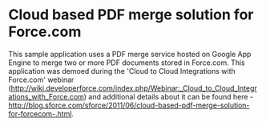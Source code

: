 Cloud based PDF merge solution for Force.com
=================================

This sample application uses a PDF merge service hosted on Google App Engine to merge two or more PDF documents stored in Force.com. This application was demoed during the 'Cloud to Cloud Integrations with Force.com' webinar (http://wiki.developerforce.com/index.php/Webinar:_Cloud_to_Cloud_Integrations_with_Force.com) and additional details about it can be found here - http://blog.sforce.com/sforce/2011/06/cloud-based-pdf-merge-solution-for-forcecom-.html. 
